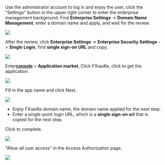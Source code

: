 <IntegrationDetailCard :title="`Apply for FXiaoKe domain name`">

Use the administrator account to log in and enjoy the user, click the "Settings" button in the upper right corner to enter the enterprise management background. Find **Enterprise Settings** -> **Domain Name Management**, enter a domain name and apply, and wait for the review.

![](~@imagesZhCn/integration/fxiaoke/1-1.png)

After the review, click **Enterprise Settings** -> **Enterprise Security Settings** -> **Single Login**, find **single sign-on URL** and copy.

![](~@imagesZhCn/integration/fxiaoke/1-2.png)

</IntegrationDetailCard>

<IntegrationDetailCard :title="`Create an app in ${$localeConfig.brandName}`">

Enter[**console**](https://console.authing.cn) > **Application market**, Click FXiaoKe, click to get the application.

![](~@imagesZhCn/integration/fxiaoke/1-3.png)

Fill in the app name and click Next.

![](~@imagesZhCn/integration/fxiaoke/1-4.png)

- Enjoy FXiaoKe domain name, the domain name applied for the next step.
- Enter a single-point login URL, which is a **single sign-on url** that is copied for the next step.

Click to complete.

![](~@imagesZhCn/integration/fxiaoke/1-5.png)

"Allow all user access" in the Access Authorization page.

![](~@imagesZhCn/integration/fxiaoke/1-6.png)

</IntegrationDetailCard>
